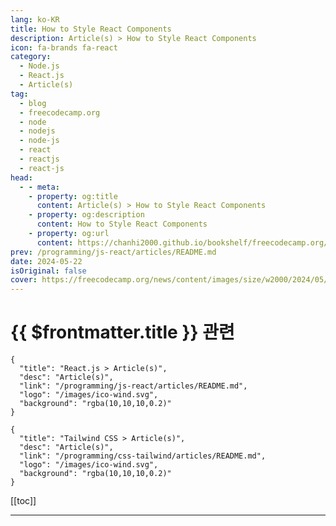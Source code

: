 ```yaml
---
lang: ko-KR
title: How to Style React Components
description: Article(s) > How to Style React Components
icon: fa-brands fa-react
category: 
  - Node.js
  - React.js
  - Article(s)
tag: 
  - blog
  - freecodecamp.org
  - node
  - nodejs
  - node-js
  - react
  - reactjs
  - react-js
head:
  - - meta:
    - property: og:title
      content: Article(s) > How to Style React Components
    - property: og:description
      content: How to Style React Components
    - property: og:url
      content: https://chanhi2000.github.io/bookshelf/freecodecamp.org/how-to-style-react-components.html
prev: /programming/js-react/articles/README.md
date: 2024-05-22
isOriginal: false
cover: https://freecodecamp.org/news/content/images/size/w2000/2024/05/How-to-style-react-components.png
---
```


# {{ $frontmatter.title }} 관련

```component VPCard
{
  "title": "React.js > Article(s)",
  "desc": "Article(s)",
  "link": "/programming/js-react/articles/README.md",
  "logo": "/images/ico-wind.svg",
  "background": "rgba(10,10,10,0.2)"
}
```

```component VPCard
{
  "title": "Tailwind CSS > Article(s)",
  "desc": "Article(s)",
  "link": "/programming/css-tailwind/articles/README.md",
  "logo": "/images/ico-wind.svg",
  "background": "rgba(10,10,10,0.2)"
}
```

[[toc]]

---

<SiteInfo
  name="How to Style React Components"
  desc="You can only make your React app visually appealing to users with styling. That makes styling a fundamental aspect of building captivating user interfaces. With React's component-based architecture, there are a ton of options for styling. These include traditional CSS, utility-first approach, CSS-in-JS solutions, and more. In this article, we'll..."
  url="https://freecodecamp.org/news/how-to-style-react-components/"
  logo="https://cdn.freecodecamp.org/universal/favicons/favicon.ico"
  preview="https://freecodecamp.org/news/content/images/size/w2000/2024/05/How-to-style-react-components.png"/>

<!-- TODO: 작성 -->

